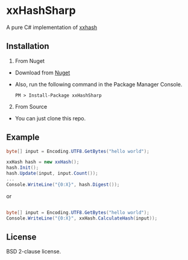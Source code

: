 xxHashSharp
===========

A pure C# implementation of [xxhash](http://code.google.com/p/xxhash/)


## Installation

1. From Nuget

 * Download from [Nuget](https://www.nuget.org/packages/xxHashSharp/)
 * Also, run the following command in the Package Manager Console.

   ```
   PM > Install-Package xxHashSharp
   ```

2. From Source
 * You can just clone this repo.


## Example

```csharp
byte[] input = Encoding.UTF8.GetBytes("hello world");

xxHash hash = new xxHash();
hash.Init();
hash.Update(input, input.Count());
...
Console.WriteLine("{0:X}", hash.Digest());
```	

or

```csharp

byte[] input = Encoding.UTF8.GetBytes("hello world");
Console.WriteLine("{0:X}", xxHash.CalculateHash(input));
```

## License

BSD 2-clause license.
